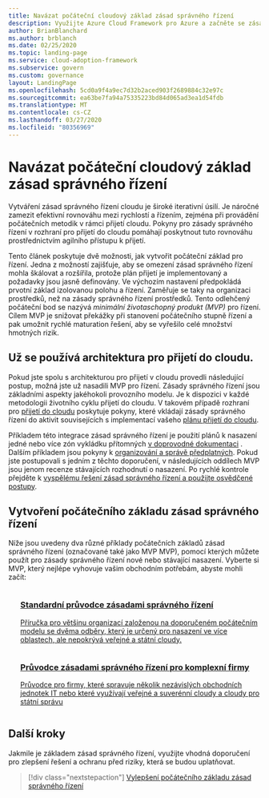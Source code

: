 ```yaml
---
title: Navázat počáteční cloudový základ zásad správného řízení
description: Využijte Azure Cloud Framework pro Azure a začněte se zásadou správy cloudu tím, že navedete počáteční Cloud zásad správného řízení.
author: BrianBlanchard
ms.author: brblanch
ms.date: 02/25/2020
ms.topic: landing-page
ms.service: cloud-adoption-framework
ms.subservice: govern
ms.custom: governance
layout: LandingPage
ms.openlocfilehash: 5cd0a9f4a9ec7d32b2aced903f2689884c32e97c
ms.sourcegitcommit: ea63be7fa94a75335223bd84d065ad3ea1d54fdb
ms.translationtype: MT
ms.contentlocale: cs-CZ
ms.lasthandoff: 03/27/2020
ms.locfileid: "80356969"
---
```

# <a name="establish-an-initial-cloud-governance-foundation"></a>Navázat počáteční cloudový základ zásad správného řízení

Vytváření zásad správného řízení cloudu je široké iterativní úsilí. Je náročné zamezit efektivní rovnováhu mezi rychlostí a řízením, zejména při provádění počátečních metodik v rámci přijetí cloudu. Pokyny pro zásady správného řízení v rozhraní pro přijetí do cloudu pomáhají poskytnout tuto rovnováhu prostřednictvím agilního přístupu k přijetí.

Tento článek poskytuje dvě možnosti, jak vytvořit počáteční základ pro řízení. Jedna z možností zajišťuje, aby se omezení zásad správného řízení mohla škálovat a rozšířila, protože plán přijetí je implementovaný a požadavky jsou jasně definovány. Ve výchozím nastavení předpokládá prvotní základ izolovanou polohu a řízení. Zaměřuje se taky na organizaci prostředků, než na zásady správného řízení prostředků. Tento odlehčený počáteční bod se nazývá _minimální životaschopný produkt (MVP)_ pro řízení. Cílem MVP je snižovat překážky při stanovení počátečního stupně řízení a pak umožnit rychlé maturation řešení, aby se vyřešilo celé množství hmotných rizik.

## <a name="already-using-the-cloud-adoption-framework"></a>Už se používá architektura pro přijetí do cloudu.

Pokud jste spolu s architekturou pro přijetí v cloudu provedli následující postup, možná jste už nasadili MVP pro řízení. Zásady správného řízení jsou základními aspekty jakéhokoli provozního modelu. Je k dispozici v každé metodologii životního cyklu přijetí do cloudu. V takovém případě rozhraní pro [přijetí do cloudu](../index.md) poskytuje pokyny, které vkládají zásady správného řízení do aktivit souvisejících s implementací vašeho [plánu přijetí do cloudu](../plan/index.md).

Příkladem této integrace zásad správného řízení je použití plánů k nasazení jedné nebo více zón vykládku přítomných [v doprovodné dokumentaci](../ready/index.md) . Dalším příkladem jsou pokyny k [organizování a správě předplatných](../ready/azure-best-practices/organize-subscriptions.md). Pokud jste postupovali s jedním z těchto doporučení, v následujících oddílech MVP jsou jenom recenze stávajících rozhodnutí o nasazení. Po rychlé kontrole přejděte k [vyspělému řešení zásad správného řízení a použijte osvědčené postupy](./foundation-improvements.md).

## <a name="establish-an-initial-governance-foundation"></a>Vytvoření počátečního základu zásad správného řízení

Níže jsou uvedeny dva různé příklady počátečních základů zásad správného řízení (označované také jako MVP MVP), pomocí kterých můžete použít pro zásady správného řízení nové nebo stávající nasazení. Vyberte si MVP, který nejlépe vyhovuje vašim obchodním potřebám, abyste mohli začít:

<!-- markdownlint-disable MD033 -->

<ul class="panelContent cardsZ">
<li style="display: flex; flex-direction: column;">
    <a href="./guides/standard/index.md" style="display: flex; flex-direction: column; flex: 1 0 auto;">
        <div class="cardSize" style="flex: 1 0 auto; display: flex;">
            <div class="cardPadding" style="display: flex;">
                <div class="card">
                    <div class="cardText">
                        <h3>Standardní průvodce zásadami správného řízení</h3>
                        <p>Příručka pro většinu organizací založenou na doporučeném počátečním modelu se dvěma odběry, který je určený pro nasazení ve více oblastech, ale nepokrývá veřejné a státní cloudy.</p>
                    </div>
                </div>
            </div>
        </div>
    </a>
</li>
<li style="display: flex; flex-direction: column;">
    <a href="./guides/complex/index.md" style="display: flex; flex-direction: column; flex: 1 0 auto;">
        <div class="cardSize" style="flex: 1 0 auto; display: flex;">
            <div class="cardPadding" style="display: flex;">
                <div class="card">
                    <div class="cardText">
                        <h3>Průvodce zásadami správného řízení pro komplexní firmy</h3>
                        <p>Průvodce pro firmy, které spravuje několik nezávislých obchodních jednotek IT nebo které využívají veřejné a suverénní cloudy a cloudy pro státní správu</p>
                    </div>
                </div>
            </div>
        </div>
    </a>
</li>
</ul>
<!-- markdownlint-enable MD033 -->

## <a name="next-steps"></a>Další kroky

Jakmile je základem zásad správného řízení, využijte vhodná doporučení pro zlepšení řešení a ochranu před riziky, která se budou uplatňovat.

> [!div class="nextstepaction"]
> [Vylepšení počátečního základu zásad správného řízení](./foundation-improvements.md)
